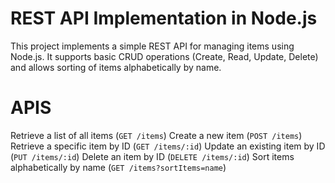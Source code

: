 # REST API Implementation in Node.js

This project implements a simple REST API for managing items using Node.js. It supports basic CRUD operations (Create, Read, Update, Delete) and allows sorting of items alphabetically by name.

# APIS

Retrieve a list of all items (`GET /items`)
Create a new item (`POST /items`)
Retrieve a specific item by ID (`GET /items/:id`)
Update an existing item by ID (`PUT /items/:id`)
Delete an item by ID (`DELETE /items/:id`)
Sort items alphabetically by name (`GET /items?sortItems=name`)


